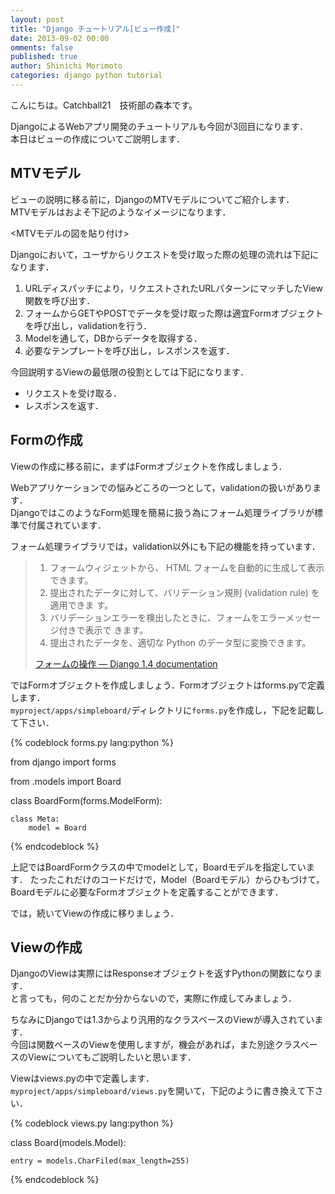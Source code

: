 ```yaml
---
layout: post
title: "Django チュートリアル[ビュー作成]"
date: 2013-09-02 00:00
omments: false
published: true
author: Shinichi Morimoto
categories: django python tutorial
---
```


こんにちは。Catchball21　技術部の森本です。

DjangoによるWebアプリ開発のチュートリアルも今回が3回目になります．  
本日はビューの作成についてご説明します．

## MTVモデル

ビューの説明に移る前に，DjangoのMTVモデルについてご紹介します．  
MTVモデルはおよそ下記のようなイメージになります．

<MTVモデルの図を貼り付け>

Djangoにおいて，ユーザからリクエストを受け取った際の処理の流れは下記になります．

1. URLディスパッチにより，リクエストされたURLパターンにマッチしたView関数を呼び出す．
2. フォームからGETやPOSTでデータを受け取った際は適宜Formオブジェクトを呼び出し，validationを行う．
3. Modelを通して，DBからデータを取得する．
4. 必要なテンプレートを呼び出し，レスポンスを返す．

今回説明するViewの最低限の役割としては下記になります．

* リクエストを受け取る．
* レスポンスを返す．

## Formの作成

Viewの作成に移る前に，まずはFormオブジェクトを作成しましょう．

Webアプリケーションでの悩みどころの一つとして，validationの扱いがあります．  
DjangoではこのようなForm処理を簡易に扱う為にフォーム処理ライブラリが標準で付属されています．

フォーム処理ライブラリでは，validation以外にも下記の機能を持っています．

>
>1. フォームウィジェットから、 HTML フォームを自動的に生成して表示できます。
>2. 提出されたデータに対して、バリデーション規則 (validation rule) を適用できま す。
>3. バリデーションエラーを検出したときに、フォームをエラーメッセージ付きで表示で きます。
>4. 提出されたデータを、適切な Python のデータ型に変換できます。
>  
>[フォームの操作 — Django 1.4 documentation](http://docs.djangoproject.jp/en/latest/topics/forms/index.html#topics-forms-index)

ではFormオブジェクトを作成しましょう．Formオブジェクトはforms.pyで定義します．  
`myproject/apps/simpleboard/`ディレクトリに`forms.py`を作成し，下記を記載して下さい．

{% codeblock forms.py lang:python %}

from django import forms

from .models import Board

class BoardForm(forms.ModelForm):

	class Meta:
		model = Board

{% endcodeblock %}

上記ではBoardFormクラスの中でmodelとして，Boardモデルを指定しています．
たったこれだけのコードだけで，Model（Boardモデル）からひもづけて，Boardモデルに必要なFormオブジェクトを定義することができます．  

では，続いてViewの作成に移りましょう．


## Viewの作成

DjangoのViewは実際にはResponseオブジェクトを返すPythonの関数になります．  
と言っても，何のことだか分からないので，実際に作成してみましょう．

ちなみにDjangoでは1.3からより汎用的なクラスベースのViewが導入されています．  
今回は関数ベースのViewを使用しますが，機会があれば，また別途クラスベースのViewについてもご説明したいと思います．

Viewはviews.pyの中で定義します．  
`myproject/apps/simpleboard/views.py`を開いて，下記のように書き換えて下さい．


{% codeblock views.py lang:python %}

class Board(models.Model):

	entry = models.CharFiled(max_length=255)

{% endcodeblock %}

